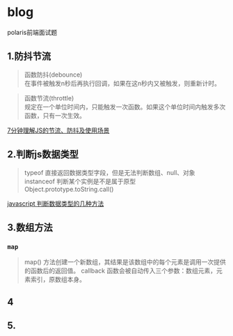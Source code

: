 # blog
polaris前端面试题
## 1.防抖节流

>函数防抖(debounce)  
在事件被触发n秒后再执行回调，如果在这n秒内又被触发，则重新计时。

>函数节流(throttle)  
规定在一个单位时间内，只能触发一次函数。如果这个单位时间内触发多次函数，只有一次生效。

[7分钟理解JS的节流、防抖及使用场景](https://juejin.cn/post/6844903669389885453)

## 2.判断js数据类型
>typeof 直接返回数据类型字段，但是无法判断数组、null、对象  
>instanceof 判断某个实例是不是属于原型  
>Object.prototype.toString.call()  

[javascript 判断数据类型的几种方法](https://segmentfault.com/a/1190000018160547)

## 3.数组方法
### `map`  
> map() 方法创建一个新数组，其结果是该数组中的每个元素是调用一次提供的函数后的返回值。
callback 函数会被自动传入三个参数：数组元素，元素索引，原数组本身。

## 4

## 5.
